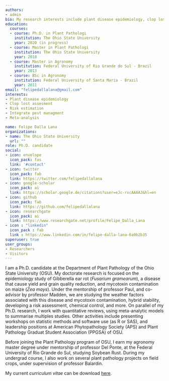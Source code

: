 ```yaml
---
authors:
- admin
bio: My research interests include plant disease epidemiology, clop lost assesment, integrate pest management, and meta-analysis.
education:
  courses:
  - course: Ph.D. in Plant Pathologi
    institution: The Ohio State University
    year: 2020 (in progress)
  - course: Master in Plant Pathologi
    institution: The Ohio State University
    year: 2018
  - course: Master in Agronomy
    institution: Federal University of Rio Grande do Sul - Brazil
    year: 2013
  - course: BSc in Agronomy
    institution: Federal University of Santa Maria - Brazil
    year: 2011
email: "felipedallalana@gmail.com"
interests:
- Plant disease epidemiology
- Clop lost assesment
- Risk estimation
- Integrate pest managment
- Meta-analysis

name: Felipe Dalla Lana
organizations:
- name: The Ohio State University
  url: ""
role: Ph.D. candidate
social:
- icon: envelope
  icon_pack: fas
  link: '#contact'
- icon: twitter
  icon_pack: fab
  link: https://twitter.com/felipedallalana
- icon: google-scholar
  icon_pack: ai
  link: https://scholar.google.de/citations?user=eJc-rxcAAAAJ&hl=en
- icon: github
  icon_pack: fab
  link: https://github.com/felipedallalana
- icon: researchgate
  icon_pack: ai
  link: https://www.researchgate.net/profile/Felipe_Dalla_Lana
- icon : "linkedin"
  icon_pack : fab
  link : https://www.linkedin.com/in/felipe-dalla-lana-6a9b2b35
superuser: true
user_groups:
- Researchers
- Visitors
---
```


I am a Ph.D. candidate at the Department of Plant Pathology of the Ohio State University (OSU). My doctorate research is focused on the epidemiology study of Gibberella ear rot (*Fusarium gramearum*), a disease that cause yield and grain quality reduction, and mycotoxin contamination on maize (*Zea mays*). Under the mentorship of professor Paul, and co-advisor by professor Madden, we are studying the weather factors associated with this disease and mycotoxin contamination, hybrid stability, developing a risk assessment, chemical control, and more. On parallel of my Ph.D. research, I work with quantitative reviews, using meta-analytic models to summarise multiples studies. Other activities include presenting workshops on statistic methods and software use (as R or SAS), and leadership positions at American Phytopathology Society (APS) and Plant Pathology Graduat Student Association (PPGSA) of OSU.

Before joining the Plant Pathology program of OSU, I earn my agronomy master degree under mentorship of professor Del Ponte, at the Federal University of Rio Grande do Sul, studying Soybean Rust. During my undergrad course, I also work on several plant pathology projects on field crops, under supervision of professor Balardin.

My current *curriculum vitae* can be download [here](/files/CV_July19.pdf).
